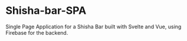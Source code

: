 # Shisha-bar-SPA
Single Page Application for a Shisha Bar built with Svelte and Vue, using Firebase for the backend.
